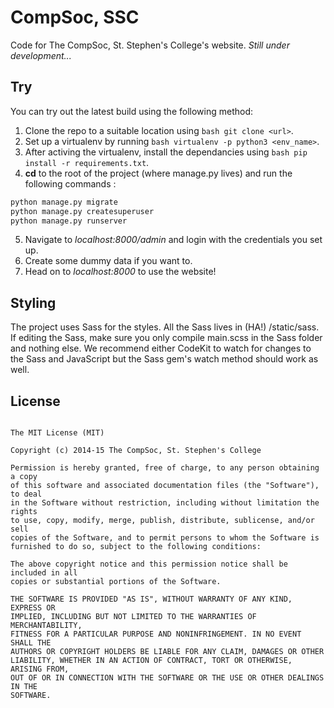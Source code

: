 # CompSoc, SSC

Code for The CompSoc, St. Stephen's College's website. *Still under development...*

## Try

You can try out the latest build using the following method:

1. Clone the repo to a suitable location using ```bash git clone <url>```.
2. Set up a virtualenv by running ```bash virtualenv -p python3 <env_name>```.
3. After activing the virtualenv, install the dependancies using ```bash pip install -r requirements.txt```.
4. **cd** to the root of the project (where manage.py lives) and run the following commands :

```bash
python manage.py migrate
python manage.py createsuperuser
python manage.py runserver 
```

5. Navigate to *localhost:8000/admin* and login with the credentials you set up.
6. Create some dummy data if you want to.
7. Head on to *localhost:8000* to use the website!

## Styling

The project uses Sass for the styles. All the Sass lives in (HA!) /static/sass. If editing the Sass, make sure you only compile main.scss in the Sass folder and nothing else. We recommend either CodeKit to watch for changes to the Sass and JavaScript but the Sass gem's watch method should work as well.

## License

```text

The MIT License (MIT)

Copyright (c) 2014-15 The CompSoc, St. Stephen's College

Permission is hereby granted, free of charge, to any person obtaining a copy
of this software and associated documentation files (the "Software"), to deal
in the Software without restriction, including without limitation the rights
to use, copy, modify, merge, publish, distribute, sublicense, and/or sell
copies of the Software, and to permit persons to whom the Software is
furnished to do so, subject to the following conditions:

The above copyright notice and this permission notice shall be included in all
copies or substantial portions of the Software.

THE SOFTWARE IS PROVIDED "AS IS", WITHOUT WARRANTY OF ANY KIND, EXPRESS OR
IMPLIED, INCLUDING BUT NOT LIMITED TO THE WARRANTIES OF MERCHANTABILITY,
FITNESS FOR A PARTICULAR PURPOSE AND NONINFRINGEMENT. IN NO EVENT SHALL THE
AUTHORS OR COPYRIGHT HOLDERS BE LIABLE FOR ANY CLAIM, DAMAGES OR OTHER
LIABILITY, WHETHER IN AN ACTION OF CONTRACT, TORT OR OTHERWISE, ARISING FROM,
OUT OF OR IN CONNECTION WITH THE SOFTWARE OR THE USE OR OTHER DEALINGS IN THE
SOFTWARE.
```
